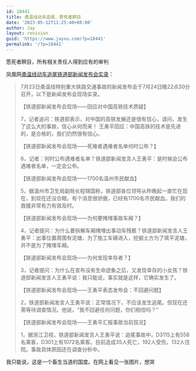 ```yaml
---
id: 18441
title: 甬温线动车追尾，愿死者瞑目
date: '2023-05-12T11:25:40+08:00'
author: Jay
layout: revision
guid: 'https://www.jayxu.com/?p=18441'
permalink: '/?p=18441'
---
```


<!-- wp:paragraph -->
<p>愿死者瞑目，所有相关责任人得到应有的审判</p>
<!-- /wp:paragraph -->

<!-- wp:paragraph -->
<p>凤凰网<a href="http://news.ifeng.com/mainland/special/wzdongchetuogui/content-3/detail_2011_07/24/7907918_0.shtml" target="_blank" rel="noopener">甬温线动车追尾铁道部新闻发布会实录</a>：</p>
<!-- /wp:paragraph -->

<!-- wp:quote -->
<blockquote class="wp-block-quote"><!-- wp:paragraph -->
<p>7月23日甬温线特别重大铁路交通事故的新闻发布会于7月24日晚22点30分召开，以下是新闻发布会现场实录。</p>
<!-- /wp:paragraph -->

<!-- wp:paragraph -->
<p>【铁道部新闻发布会现场——回应对中国高铁技术质疑】</p>
<!-- /wp:paragraph -->

<!-- wp:paragraph -->
<p>7，记者追问：铁道部表示，对中国的高铁发展还是很有信心，请问，发生了这么大的事故，信心从何而来！ 王勇平回应：中国高铁的技术是先进的，是合格的，我们仍然很有信心。</p>
<!-- /wp:paragraph -->

<!-- wp:paragraph -->
<p>【铁道部新闻发布会现场——死难者遇难者名单何时公布？】</p>
<!-- /wp:paragraph -->

<!-- wp:paragraph -->
<p>6，记者：何时公布遇难者名单？铁道部新闻发言人王勇平：是时候会公布遇难者名单，一定会公布。</p>
<!-- /wp:paragraph -->

<!-- wp:paragraph -->
<p>【铁道部新闻发布会现场——1700名温州市民献血】</p>
<!-- /wp:paragraph -->

<!-- wp:paragraph -->
<p>5，据温州市卫生局副局长程锦国称，铁道部各位领导从昨晚起一直忙在现在，到现在还没合眼。有个消息很骄傲，已经有1700名市民献血。我们的救援非常有力有效及时。</p>
<!-- /wp:paragraph -->

<!-- wp:paragraph -->
<p>【铁道部新闻发布会现场——为何要掩埋事故车厢？】</p>
<!-- /wp:paragraph -->

<!-- wp:paragraph -->
<p>4，记者提问：为什么要拆解车厢掩埋出事动车残骸？铁道部新闻发言人王勇平：出事位置周围有泥塘，为了施工车辆进入，挖掘土方为了填平泥塘，并不是为了掩埋车厢。</p>
<!-- /wp:paragraph -->

<!-- wp:paragraph -->
<p>【铁道部新闻发布会现场——为何发现幸存者？】</p>
<!-- /wp:paragraph -->

<!-- wp:paragraph -->
<p>3，记者提问：为什么在宣布没有生命迹象之后，又发现幸存的小女孩？铁道部新闻发言人王勇平说：我只能说，事实就是这样，它确实发生了。</p>
<!-- /wp:paragraph -->

<!-- wp:paragraph -->
<p>【铁道部新闻发布会现场——王勇平表态发布会：不回避问题】</p>
<!-- /wp:paragraph -->

<!-- wp:paragraph -->
<p>2，铁道部新闻发言人王勇平说：正常情况下，不应该发生追尾。但现在还需等待调查情况。他说，“我不回避任何问题，你们相信吗？”</p>
<!-- /wp:paragraph -->

<!-- wp:paragraph -->
<p>【铁道部新闻发布会现场——王勇平汇报事故当前现况】</p>
<!-- /wp:paragraph -->

<!-- wp:paragraph -->
<p>1，据浙江卫视，铁道部新闻发言人王勇平说：追尾事故中，D3115上有558名乘客，D301上有1072名乘客。目前造成35人死亡，192人受伤，132人住院。事故具体原因还在调查分析中。</p>
<!-- /wp:paragraph --></blockquote>
<!-- /wp:quote -->

<!-- wp:paragraph -->
<p>我只能说，这是一个畜生当道的国度。在网上看见一张图片，想哭</p>
<!-- /wp:paragraph -->

<!-- wp:gallery {"linkTo":"attachment"} -->
<figure class="wp-block-gallery has-nested-images columns-default is-cropped"><!-- wp:image {"id":11352,"sizeSlug":"large","linkDestination":"custom"} -->
<figure class="wp-block-image size-large"><a href="http://www.jayxu.com/log/wp-content/uploads/2011/07/201172505301385867.jpg"><img src="https://www.jayxu.com/log/wp-content/uploads/2011/07/201172505301385867.jpg" alt="" class="wp-image-11352" title="201172505301385867"/></a></figure>
<!-- /wp:image --></figure>
<!-- /wp:gallery -->